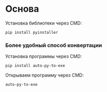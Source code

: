 # Основа

Установка библиотеки через CMD:
```
pip install pyinstaller
```

### Более удобный способ конвертации

Установка программы через CMD:
```
pip install auto-py-to-exe
```

Открываем программу через CMD:
```
auto-py-to-exe
```
